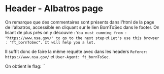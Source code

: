 # Header - Albatros page

On remarque que des commentaires sont présents dans l'html de la page de l'albatros, accessible en cliquant sur le lien BornToSec dans le footer.
On lisant de plus près on y découvre : `You must cumming from : "https://www.nsa.gov/" to go to the next step` et `Let's use this browser : "ft_bornToSec". It will help you a lot.`

Il suffit donc de faire la même requête avec dans les headers `Referer: https://www.nsa.gov/` et `User-Agent: ft_bornToSec`.

On obtient le flag: ``

